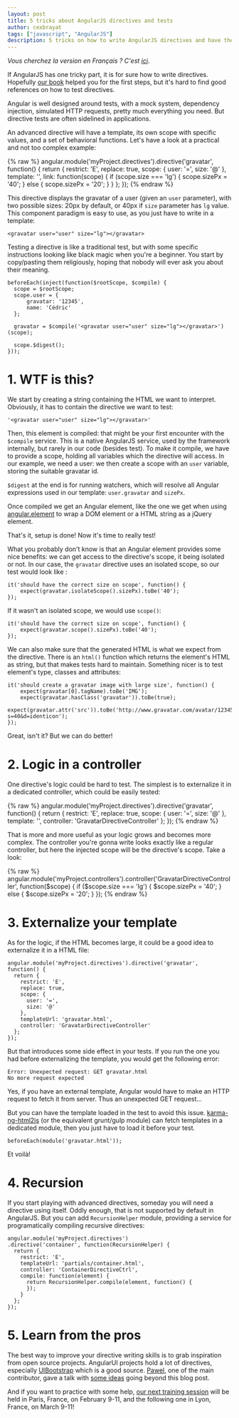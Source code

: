 ```yaml
---
layout: post
title: 5 tricks about AngularJS directives and tests
author: cexbrayat
tags: ["javascript", "AngularJS"]
description: 5 tricks on how to write AngularJS directives and have them tested
---
```


*Vous cherchez la version en Français ? C'est [ici](http://blog.ninja-squad.com/2015/01/27/5-astuces-sur-les-directives-et-leurs-tests/)*.

If AngularJS has one tricky part, it is for sure how to write directives.
Hopefully [our book](https://books.ninja-squad.com) helped you for the first steps,
but it's hard to find good references on how to test directives.

Angular is well designed around tests, with a mock system, dependency injection, simulated HTTP requests, pretty much everything you need. But directive tests are often sidelined in applications.

An advanced directive will have a template, its own scope with specific values, and a set of behavioral functions. Let's have a look at a practical and not too complex example:

{% raw %}
    angular.module('myProject.directives').directive('gravatar', function() {
      return {
        restrict: 'E',
        replace: true,
        scope: {
          user: '=',
          size: '@'
        },
        template: '<img class="gravatar" ng-src="http://www.gravatar.com/avatar/{{ user.gravatar }}?s={{ sizePx }}&d=identicon"/>',
        link: function(scope) {
          if (scope.size === 'lg') {
            scope.sizePx = '40';
          } else {
            scope.sizePx = '20';
          }
        }
      };
    });
{% endraw %}

This directive displays the gravatar of a user (given an `user` parameter), with two possible sizes: 20px by default, or 40px if `size` parameter has `lg` value. This component paradigm is easy to use, as you just have to write in a template:

    <gravatar user="user" size="lg"></gravatar>

Testing a directive is like a traditional test, but with some specific instructions looking like black magic when you're a beginner. You start by copy/pasting them religiously, hoping that nobody will ever ask you about their meaning.

    beforeEach(inject(function($rootScope, $compile) {
      scope = $rootScope;
      scope.user = {
          gravatar: '12345',
          name: 'Cédric'
      };

      gravatar = $compile('<gravatar user="user" size="lg"></gravatar>')(scope);

      scope.$digest();
    }));

# 1. WTF is this?

We start by creating a string containing the HTML we want to interpret. Obviously, it has to contain the directive we want to test:

    '<gravatar user="user" size="lg"></gravatar>'

Then, this element is compiled: that might be your first encounter with the `$compile` service.
This is a native AngularJS service, used by the framework internally, but rarely in our code (besides test).
To make it compile, we have to provide a scope, holding all variables which the directive will access. In our example, we need a user: we then create a scope with an `user` variable, storing the suitable gravatar id.

`$digest` at the end is for running watchers, which will resolve all Angular expressions used in our template: `user.gravatar` and `sizePx`.

Once compiled we get an Angular element, like the one we get when using [angular.element](https://docs.angularjs.org/api/ng/function/angular.element) to wrap a DOM element or a HTML string as a jQuery element.

That's it, setup is done! Now it's time to really test!

What you probably don't know is that an Angular element provides some nice benefits: we can get access to the directive's scope, it being isolated or not.
In our case, the `gravatar` directive uses an isolated scope, so our test would look like :

    it('should have the correct size on scope', function() {
        expect(gravatar.isolateScope().sizePx).toBe('40');
    });

If it wasn't an isolated scope, we would use `scope()`:

    it('should have the correct size on scope', function() {
        expect(gravatar.scope().sizePx).toBe('40');
    });

We can also make sure that the generated HTML is what we expect from the directive.
There is an `html()` function which returns the element's HTML as string, but that makes tests hard to maintain.
Something nicer is to test element's type, classes and attributes:

    it('should create a gravatar image with large size', function() {
        expect(gravatar[0].tagName).toBe('IMG');
        expect(gravatar.hasClass('gravatar')).toBe(true);
        expect(gravatar.attr('src')).toBe('http://www.gravatar.com/avatar/12345?s=40&d=identicon');
    });

Great, isn't it? But we can do better!

# 2. Logic in a controller

One directive's logic could be hard to test. The simplest is to externalize it in a dedicated controller, which could be easily tested:

{% raw %}
    angular.module('myProject.directives').directive('gravatar', function() {
      return {
        restrict: 'E',
        replace: true,
        scope: {
          user: '=',
          size: '@'
        },
        template: '<img class="gravatar" ng-src="http://www.gravatar.com/avatar/{{ user.gravatar }}?s={{ sizePx }}&d=identicon"/>',
        controller: 'GravatarDirectiveController'
      };
    });
{% endraw %}

That is more and more useful as your logic grows and becomes more complex. The controller you're gonna write looks exactly like a regular controller, but here the injected scope will be the directive's scope. Take a look:

{% raw %}
    angular.module('myProject.controllers').controller('GravatarDirectiveController', function($scope) {
      if ($scope.size === 'lg') {
        $scope.sizePx = '40';
      } else {
        $scope.sizePx = '20';
      }
    });
{% endraw %}

# 3. Externalize your template

As for the logic,  if the HTML becomes large, it could be a good idea to externalize it in a HTML file:

    angular.module('myProject.directives').directive('gravatar', function() {
      return {
        restrict: 'E',
        replace: true,
        scope: {
          user: '=',
          size: '@'
        },
        templateUrl: 'gravatar.html',
        controller: 'GravatarDirectiveController'
      };
    });

But that introduces some side effect in your tests. If you run the one you had before externalizing the template, you would get the following error:

    Error: Unexpected request: GET gravatar.html
    No more request expected

Yes, if you have an external template, Angular would have to make an HTTP request to fetch it from server.
Thus an unexpected GET request...

But you can have the template loaded in the test to avoid this issue.
[karma-ng-html2js](https://github.com/karma-runner/karma-ng-html2js-preprocessor) (or the equivalent grunt/gulp module) can fetch templates in a dedicated module, then you just have to load it before your test.

    beforeEach(module('gravatar.html'));

Et voilà!

# 4. Recursion

If you start playing with advanced directives, someday you will need a directive using itself.
Oddly enough, that is not supported by default in AngularJS.
But you can add `RecursionHelper` module, providing a service for programatically compiling recursive directives:

    angular.module('myProject.directives')
    .directive('container', function(RecursionHelper) {
      return {
        restrict: 'E',
        templateUrl: 'partials/container.html',
        controller: 'ContainerDirectiveCtrl',
        compile: function(element) {
          return RecursionHelper.compile(element, function() {
          });
        }
      };
    });

# 5. Learn from the pros

The best way to improve your directive writing skills is to grab inspiration from open source projects.
AngularUI projects hold a lot of directives, especially [UIBootstrap](http://angular-ui.github.io/bootstrap/) which is a good source.
[Pawel](https://github.com/pkozlowski-opensource), one of the main contributor, gave a talk with [some ideas](http://pkozlowski-opensource.github.io/ng-europe-2014/presentation/#/) going beyond this blog post.

And if you want to practice with some help, [our next training session](http://ninja-squad.fr/formations/formation-angularjs) will be held in Paris, France, on February 9-11, and the following one in Lyon, France, on March 9-11!
